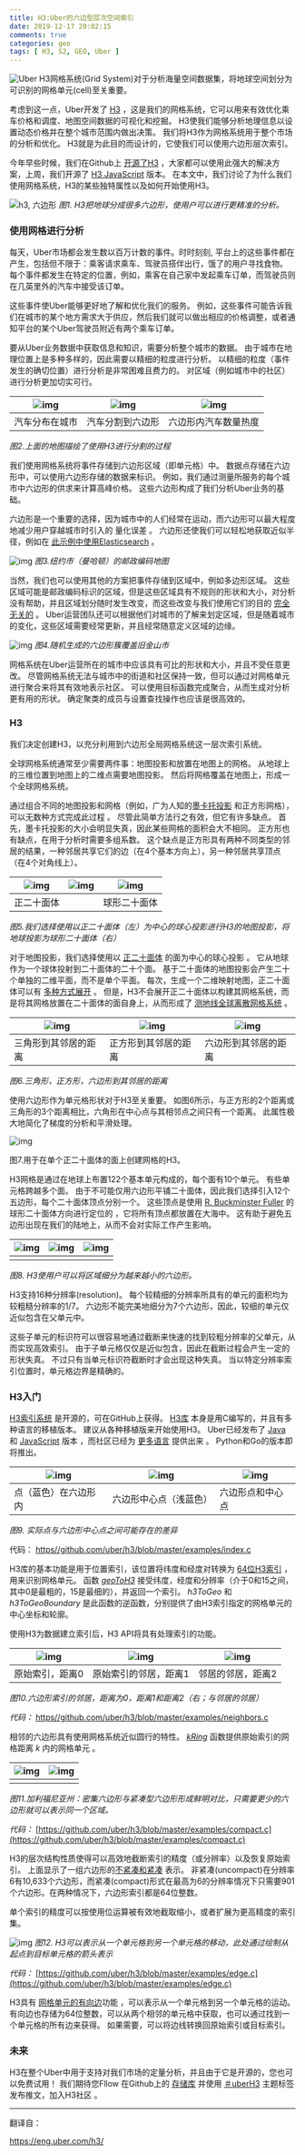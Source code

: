 ```yaml
---
title: H3:Uber的六边型层次空间索引
date: 2019-12-17 20:02:15
comments: true
categories: geo
tags: [ H3, S2, GEO, Uber ]
---
```


![Uber H3](/images/uber-h3/Twitter-H3.png)网格系统(Grid System)对于分析海量空间数据集，将地球空间划分为可识别的网格单元(cell)至关重要。

考虑到这一点，Uber开发了 [H3](https://github.com/uber/h3) ，这是我们的网格系统，它可以用来有效优化乘车价格和调度、地图空间数据的可视化和挖掘。 H3使我们能够分析地理信息以设置动态价格并在整个城市范围内做出决策。 我们将H3作为网格系统用于整个市场的分析和优化。 H3就是为此目的而设计的，它使我们可以使用六边形层次索引。

今年早些时候，我们在Github上 [开源了H3](https://github.com/uber/h3) ，大家都可以使用此强大的解决方案，上周，我们开源了 [H3 JavaScript](https://github.com/uber/h3-js) 版本。 在本文中，我们讨论了为什么我们使用网格系统，H3的某些独特属性以及如何开始使用H3。

![h3, 六边形](/images/uber-h3/image12.png)
*图1. H3把地球分成很多六边形，使用户可以进行更精准的分析。*

<!--more-->

### 使用网格进行分析

每天，Uber市场都会发生数以百万计数的事件。时时刻刻, 平台上的这些事件都在产生，包括但不限于：乘客请求乘车、驾驶员搭伴出行，饿了的用户寻找食物。 每个事件都发生在特定的位置，例如，乘客在自己家中发起乘车订单，而驾驶员则在几英里外的汽车中接受该订单。

这些事件使Uber能够更好地了解和优化我们的服务。 例如，这些事件可能告诉我们在城市的某个地方需求大于供应，然后我们就可以做出相应的价格调整，或者通知平台的某个Uber驾驶员附近有两个乘车订单。

要从Uber业务数据中获取信息和知识，需要分析整个城市的数据。 由于城市在地理位置上是多种多样的，因此需要以精细的粒度进行分析。 以精细的粒度（事件发生的确切位置）进行分析是非常困难且费力的。 对区域（例如城市中的社区）进行分析更加切实可行。

| ![img](/images/uber-h3/image10-280x300.png) | ![img](/images/uber-h3/image18-1-280x300.png) | ![img](/images/uber-h3/image24-1-280x300.png) |
| ----------------------------- | ----------------------------------- | ---------------------------------- |
| 汽车分布在城市                                               | 汽车分割到六边形                                             | 六边形内汽车数量热度                                         |
*图2.上面的地图描绘了使用H3进行分割的过程*


我们使用网格系统将事件存储到六边形区域（即单元格）中。 数据点存储在六边形中，可以使用六边形存储的数据来标识。 例如，我们通过测量所服务的每个城市中六边形的供求来计算高峰价格。 这些六边形构成了我们分析Uber业务的基础。

六边形是一个重要的选择，因为城市中的人们经常在运动，而六边形可以最大程度地减少用户穿越城市时引入的 量化误差 。 六边形还使我们可以轻松地获取近似半径，例如在 [此示例中使用Elasticsearch](http://eng.uber.com/elk/) 。

![img](/images/uber-h3/image21.png)
*图3.纽约市（曼哈顿）的邮政编码地图*

当然，我们也可以使用其他的方案把事件存储到区域中，例如多边形区域。 这些区域可能是邮政编码标识的区域，但是这些区域具有不规则的形状和大小，对分析没有帮助，并且区域划分随时发生改变，而这些改变与我们使用它们的目的 [完全无关的](https://fas.org/sgp/crs/misc/RL33488.pdf)  。 Uber运营团队还可以根据他们对城市的了解来划定区域，但是随着城市的变化，这些区域需要经常更新，并且经常随意定义区域的边缘。

![img](/images/uber-h3/image13-e1529950174302.png)
*图4.随机生成的六边形簇覆盖旧金山市*

网格系统在Uber运营所在的城市中应该具有可比的形状和大小，并且不受任意更改。 尽管网格系统无法与城市中的街道和社区保持一致，但可以通过对网格单元进行聚合来将其有效地表示社区。 可以使用目标函数完成聚合，从而生成对分析更有用的形状。 确定聚类的成员与设置查找操作也应该是很高效的。

### H3

我们决定创建H3，以充分利用到六边形全局网格系统这一层次索引系统。

全球网格系统通常至少需要两件事：地图投影和放置在地图上的网格。 从地球上的三维位置到地图上的二维点需要地图投影。 然后将网格覆盖在地图上，形成一个全球网格系统。

通过组合不同的地图投影和网格（例如，广为人知的[墨卡托投影](https://en.wikipedia.org/wiki/Mercator_projection) 和正方形网格），可以无数种方式完成此过程 。 尽管此简单方法行之有效，但它有许多缺点。 首先，墨卡托投影的大小会明显失真，因此某些网格的面积会大不相同。 正方形也有缺点，在用于分析时需要多组系数。 这个缺点是正方形具有两种不同类型的邻居的结果，一种邻居共享它们的边（在4个基本方向上），另一种邻居共享顶点（在4个对角线上）。

| ![img](/images/uber-h3/image4-300x248.png) | ![img](/images/uber-h3/image15-1-300x255.png) | ![img](/images/uber-h3/image9-1-300x297.png) |
| ------------------------------------------------------------ | ------------------------------------------------------------ | ------------------------------------------------------------ |
| 正二十面体                                                   |                                                              | 球形二十面体                                                 |

*图5.我们选择使用以正二十面体（左）为中心的球心投影进行H3的地图投影，将地球投影为球形二十面体（右）*

对于地图投影，我们选择使用以 [正二十面体](https://en.wikipedia.org/wiki/Icosahedron) 的面为中心的球心投影 。 它从地球作为一个球体投射到二十面体的二十个面。 基于二十面体的地图投影会产生二十个单独的二维平面，而不是单个平面。 每次，生成一个二维映射地图，正二十面体可以有 [多种方式展开](https://books.google.com/books%3Fid%3DWlEEAAAAMBAJ%26lpg%3DPA2%26dq%3DMarch%201%2C%201943%20Life%26pg%3DPA41) 。 但是，H3不会展开正二十面体以构建其网格系统，而是将其网格放置在二十面体的面自身上，从而形成了 [测地线全球离散网格系统](http://www.discreteglobalgrids.org/wp-content/uploads/sites/33/2016/01/gdggs03.pdf) 。

| ![img](/images/uber-h3/image2-2-300x231.png) | ![img](/images/uber-h3/image25-1-300x231.png) | ![img](/images/uber-h3/image22-300x231.png) |
| ------------------------------------------------------------ | ------------------------------------------------------------ | ------------------------------------------------------------ |
| 三角形到其邻居的距离                                         | 正方形到其邻居的距离                                         | 六边形到其邻居的距离                                         |

*图6.三角形，正方形，六边形到其邻居的距离*

使用六边形作为单元格形状对于H3至关重要。 如图6所示，与正方形的2个距离或三角形的3个距离相比，六角形在中心点与其相邻点之间只有一个距离。 此属性极大地简化了梯度的分析和平滑处理。

![img](/images/uber-h3/image3-1.png)

图7.用于在单个正二十面体的面上创建网格的H3。

H3网格是通过在地球上布置122个基本单元构成的，每个面有10个单元。 有些单元格跨越多个面。 由于不可能仅用六边形平铺二十面体，因此我们选择引入12个五边形，每个二十面体顶点分别一个。 这些顶点是使用 [R. Buckminster Fuller](https://exhibits.stanford.edu/bucky/about/about-r-buckminster-fuller) 的球形二十面体方向进行定位的 ，它将所有顶点都放置在大海中。 这有助于避免五边形出现在我们的陆地上，从而不会对实际工作产生影响。

| ![img](/images/uber-h3/image19-1-280x300.png)| ![img](/images/uber-h3/image5-280x300.png) | ![img](/images/uber-h3/image6-1-280x300.png)|
| ------------------------------------------------------------ | ------------------------------------------------------------ | ------------------------------------------------------------ |
|                                                              |                                                              |                                                              |

*图8. H3使用户可以将区域细分为越来越小的六边形。*

H3支持16种分辨率(resolution)。 每个较精细的分辨率所具有的单元的面积均为较粗糙分辨率的1/7。 六边形不能完美地细分为7个六边形，因此，较细的单元仅近似包含在父单元中。

这些子单元的标识符可以很容易地通过截断来快速的找到较粗分辨率的父单元，从而实现高效索引。 由于子单元格仅仅是近似包含，因此在截断过程会产生一定的形状失真。 不过只有当单元标识符截断时才会出现这种失真。 当以特定分辨率索引位置时，单元格边界是精确的。

### H3入门

[H3索引系统](https://uber.github.io/h3/) 是开源的，可在GitHub上获得。 [H3库](https://github.com/uber/h3) 本身是用C编写的，并且有多种语言的移植版本。 建议从各种移植版来开始使用H3。 Uber已经发布了 [Java](https://github.com/uber/h3-java) 和 [JavaScript](https://github.com/uber/h3-js) 版本 ，而社区已经为 [更多语言](https://uber.github.io/h3/#/documentation/community/bindings) 提供出来 。 Python和Go的版本即将推出。

| ![img](https://1fykyq3mdn5r21tpna3wkdyi-wpengine.netdna-ssl.com/wp-content/uploads/2018/06/image7-1-300x259.png) | ![img](https://1fykyq3mdn5r21tpna3wkdyi-wpengine.netdna-ssl.com/wp-content/uploads/2018/06/image8-1-300x264.png) | ![img](https://1fykyq3mdn5r21tpna3wkdyi-wpengine.netdna-ssl.com/wp-content/uploads/2018/06/image20-1-300x263.png) |
| ------------------------------------------------------------ | ------------------------------------------------------------ | ------------------------------------------------------------ |
| 点（蓝色）在六边形内                                         | 六边形中心点（浅蓝色）                                       | 六边形点和中心点                                             |

*图9. 实际点与六边形中心点之间可能存在的差异*

代码： [https//github.com/uber/h3/blob/master/examples/index.c](https://github.com/uber/h3/blob/master/examples/index.c)

H3库的基本功能是用于位置索引，该位置将纬度和经度对转换为 [64位H3索引](https://uber.github.io/h3/#/documentation/core-library/h3-index-representations) ，用来识别网格单元。 函数 [*geoToH3*](https://uber.github.io/h3/#/documentation/api-reference/indexing) 接受纬度，经度和分辨率（介于0和15之间，其中0是最粗的，15是最细的），并返回一个索引。 *h3ToGeo* 和 *h3ToGeoBoundary* 是此函数的逆函数，分别提供了由H3索引指定的网格单元的中心坐标和轮廓。

使用H3为数据建立索引后，H3 API将具有处理索引的功能。

| ![img](https://1fykyq3mdn5r21tpna3wkdyi-wpengine.netdna-ssl.com/wp-content/uploads/2018/06/image16-300x247.png) | ![img](https://1fykyq3mdn5r21tpna3wkdyi-wpengine.netdna-ssl.com/wp-content/uploads/2018/06/image14-1-300x248.png) | ![img](https://1fykyq3mdn5r21tpna3wkdyi-wpengine.netdna-ssl.com/wp-content/uploads/2018/06/image26-2-300x248.png) |
| ------------------------------------------------------------ | ------------------------------------------------------------ | ------------------------------------------------------------ |
| 原始索引，距离0                                              | 原始索引的邻居，距离1                                        | 邻居的邻居，距离2                                            |

*图10.六边形索引的邻居，距离为0，距离1和距离2（右；与邻居的邻居）*

*代码：* [https//github.com/uber/h3/blob/master/examples/neighbors.c](https://github.com/uber/h3/blob/master/examples/neighbors.c)

相邻的六边形具有使用网格系统近似圆行的特性。 [*kRing*](https://uber.github.io/h3/#/documentation/api-reference/neighbors) 函数提供原始索引的网格距离 *k* 内的网格单元 。

| ![img](https://1fykyq3mdn5r21tpna3wkdyi-wpengine.netdna-ssl.com/wp-content/uploads/2018/06/image23-1-e1530032642786-294x300.png) | ![img](https://1fykyq3mdn5r21tpna3wkdyi-wpengine.netdna-ssl.com/wp-content/uploads/2018/06/image11-1-286x300.png) |
| ------------------------------------------------------------ | ------------------------------------------------------------ |
|                                                              |                                                              |

*图11.加利福尼亚州：密集六边形与紧凑型六边形形成鲜明对比，只需要更少的六边形就可以表示同一个区域。*

*代码：* [https://github.com/uber/h3/blob/master/examples/compact.c](https://github.com/uber/h3/blob/master/examples/compact.c)

H3的层次结构性质使得可以高效地截断索引的精度（或分辨率）以及恢复原始索引。 上面显示了一组六边形的[不紧凑和紧凑](https://uber.github.io/h3/#/documentation/api-reference/hierarchy) 表示。 非紧凑(uncompact)在分辨率6有10,633个六边形，而紧凑(compact)形式在最高为6的分辨率情况下只需要901个六边形。在两种情况下，六边形索引都是64位整数。

单个索引的精度可以按使用位运算被有效地截取缩小，或者扩展为更高精度的索引集。

![img](/images/uber-h3/image17.png)
*图12. H3可以表示从一个单元格到另一个单元格的移动，此处通过绘制从起点到目标单元格的箭头表示*

*代码：* [https://github.com/uber/h3/blob/master/examples/edge.c](https://github.com/uber/h3/blob/master/examples/edge.c)

H3具有 [网格单元的有向边](https://uber.github.io/h3/#/documentation/api-reference/unidirectional-edges)功能 ，可以表示从一个单元格到另一个单元格的运动。 有向边也存储为64位整数，可以从两个相邻的单元格中获取，也可以通过找到一个单元格的所有边来获得。 如果需要，可以将边线转换回原始索引或目标索引。

### 未来

H3在整个Uber中用于支持对我们市场的定量分析，并且由于它是开源的，您也可以免费试用！ 我们期待您Fllow 在Github上的 [存储库](https://github.com/uber/h3) 并使用 [＃uberH3](https://twitter.com/hashtag/uberh3) 主题标签发布推文，加入H3社区 。

---

翻译自：

https://eng.uber.com/h3/